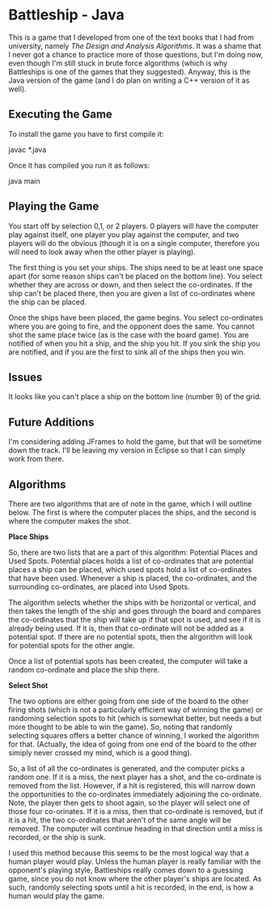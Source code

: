 # Battleship - Java

This is a game that I developed from one of the text books that I had from university, namely *The Design and 
Analysis Algorithms*. It was a shame that I never got a chance to practice more of those questions, but I'm doing now,
even though I'm still stuck in brute force algorithms (which is why Battleships is one of the games that they
suggested). Anyway, this is the Java version of the game (and I do plan on writing a C++ version of it as
well).

## Executing the Game

To install the game you have to first compile it:

javac *.java

Once it has compiled you run it as follows:

java main

## Playing the Game

You start off by selection 0,1, or 2 players. 0 players will have the computer play against itself, one player you play
against the computer, and two players will do the obvious (though it is on a single computer, therefore you will need to
look away when the other player is playing).

The first thing is you set your ships. The ships need to be at least one space apart (for some reason ships can't be
placed on the bottom line). You select whether they are across or down, and then select the co-ordinates. If the ship
can't be placed there, then you are given a list of co-ordinates where the ship can be placed.

Once the ships have been placed, the game begins. You select co-ordinates where you are going to fire, and the opponent
does the same. You cannot shot the same place twice (as is the case with the board game). You are notified of when you
hit a ship, and the ship you hit. If you sink the ship you are notified, and if you are the first to sink all of the
ships then you win.

## Issues
It looks like you can't place a ship on the bottom line (number 9) of the grid.

## Future Additions
I'm considering adding JFrames to hold the game, but that will be sometime down the track. I'll be leaving my version
in Eclipse so that I can simply work from there.

## Algorithms

There are two algorithms that are of note in the game, which I will outline below. The first is where the computer
places the ships, and the second is where the computer makes the shot.

**Place Ships**

So, there are two lists that are a part of this algorithm: Potential Places and Used Spots. Potential places holds a list of
co-ordinates that are potential places a ship can be placed, which used spots hold a list of co-ordinates that have been used.
Whenever a ship is placed, the co-ordinates, and the surrounding co-ordinates, are placed into Used Spots.

The algorithm selects whether the ships with be horizontal or vertical, and then takes the length of the ship and goes through
the board and compares the co-ordinates that the ship will take up if that spot is used, and see if it is already being used. If
it is, then that co-ordinate will not be added as a potential spot. If there are no potential spots, then the alrgorithm will look
for potential spots for the other angle.

Once a list of potential spots has been created, the computer will take a random co-ordinate and place the ship there.

**Select Shot**

The two options are either going from one side of the board to the other firing shots (which is not a particularly efficient way
of winning the game) or randoming selection spots to hit (which is somewhat better, but needs a but more thought to be able to
win the game). So, noting that randomly selecting squares offers a better chance of winning, I worked the algorithm for that.
(Actually, the idea of going from one end of the board to the other simiply never crossed my mind, which is a good thing).

So, a list of all the co-ordinates is generated, and the computer picks a random one. If it is a miss, the next player has a shot, and the
co-ordinate is removed from the list. However, if a hit is registered, this will narrow down the opportunities to the co-ordinates
immediately adjoining the co-ordinate. Note, the player then gets to shoot again, so the player will select one of those four co-orinates.
If it is a miss, then that co-ordinate is removed, but if it is a hit, the two co-ordinates that aren't of the same angle will be removed.
The computer will continue heading in that direction until a miss is recorded, or the ship is sunk.

I used this method because this seems to be the most logical way that a human player would play. Unless the human player is really familiar
with the opponent's playing style, Battleships really comes down to a guessing game, since you do not know where the other player's ships
are located. As such, randomly selecting spots until a hit is recorded, in the end, is how a human would play the game.

